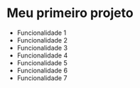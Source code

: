 # Meu primeiro projeto 
* Funcionalidade 1 
* Funcionalidade 2
* Funcionalidade 3 
* Funcionalidade 4 
* Funcionalidade 5
* Funcionalidade 6
* Funcionalidade 7
